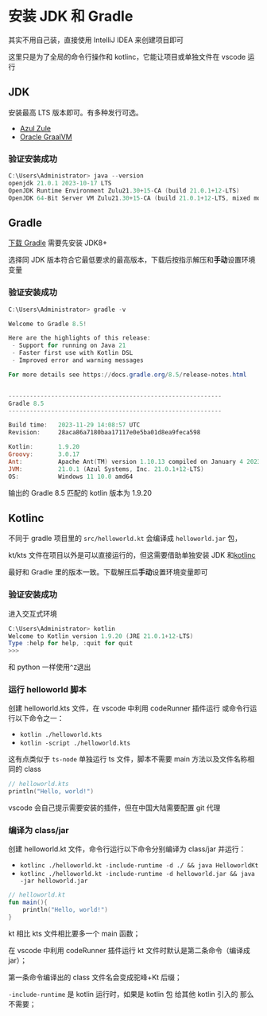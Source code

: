 # 安装 JDK 和 Gradle

其实不用自己装，直接使用 IntelliJ IDEA 来创建项目即可

这里只是为了全局的命令行操作和 kotlinc，它能让项目或单独文件在 vscode 运行

## JDK

安装最高 LTS 版本即可。有多种发行可选。

- [Azul Zule](https://www.azul.com/downloads/?package=jdk#zulu)
- [Oracle GraalVM](https://www.oracle.com/cn/java/technologies/downloads/#graalvmjava21)

### 验证安装成功

```powershell
C:\Users\Administrator> java --version
openjdk 21.0.1 2023-10-17 LTS
OpenJDK Runtime Environment Zulu21.30+15-CA (build 21.0.1+12-LTS)
OpenJDK 64-Bit Server VM Zulu21.30+15-CA (build 21.0.1+12-LTS, mixed mode, sharing)
```

## Gradle

[下载 Gradle](https://gradle.org/install/) 需要先安装 JDK8+

选择同 JDK 版本符合它最低要求的最高版本，下载后按指示解压和**手动**设置环境变量

### 验证安装成功

```powershell
C:\Users\Administrator> gradle -v

Welcome to Gradle 8.5!

Here are the highlights of this release:
 - Support for running on Java 21
 - Faster first use with Kotlin DSL
 - Improved error and warning messages

For more details see https://docs.gradle.org/8.5/release-notes.html


------------------------------------------------------------
Gradle 8.5
------------------------------------------------------------

Build time:   2023-11-29 14:08:57 UTC
Revision:     28aca86a7180baa17117e0e5ba01d8ea9feca598

Kotlin:       1.9.20
Groovy:       3.0.17
Ant:          Apache Ant(TM) version 1.10.13 compiled on January 4 2023
JVM:          21.0.1 (Azul Systems, Inc. 21.0.1+12-LTS)
OS:           Windows 11 10.0 amd64
```

输出的 Gradle 8.5 匹配的 kotlin 版本为 1.9.20

## Kotlinc

不同于 gradle 项目里的 `src/helloworld.kt` 会编译成 `helloworld.jar` 包，

kt/kts 文件在项目以外是可以直接运行的，但这需要借助单独安装 JDK 和[kotlinc](https://github.com/JetBrains/kotlin/releases)

最好和 Gradle 里的版本一致。下载解压后**手动**设置环境变量即可

### 验证安装成功

进入交互式环境

```powershell
C:\Users\Administrator> kotlin
Welcome to Kotlin version 1.9.20 (JRE 21.0.1+12-LTS)
Type :help for help, :quit for quit
>>>
```

和 python 一样使用`^Z`退出

### 运行 helloworld 脚本

创建 helloworld.kts 文件，在 vscode 中利用 codeRunner 插件运行 或命令行运行以下命令之一：

- `kotlin ./helloworld.kts`
- `kotlin -script ./helloworld.kts`

这有点类似于 `ts-node` 单独运行 ts 文件，脚本不需要 main 方法以及文件名称相同的 class

```kotlin
// helloworld.kts
println("Hello, world!")
```

vscode 会自己提示需要安装的插件，但在中国大陆需要配置 git 代理

### 编译为 class/jar

创建 helloworld.kt 文件，命令行运行以下命令分别编译为 class/jar 并运行：

- `kotlinc ./helloworld.kt -include-runtime -d ./ && java HelloworldKt`
- `kotlinc ./helloworld.kt -include-runtime -d helloworld.jar && java -jar helloworld.jar`

```kotlin
// helloworld.kt
fun main(){
    println("Hello, world!")
}
```

kt 相比 kts 文件相比要多一个 main 函数；

在 vscode 中利用 codeRunner 插件运行 kt 文件时默认是第二条命令（编译成 jar）；

第一条命令编译出的 class 文件名会变成驼峰+Kt 后缀；

`-include-runtime` 是 kotlin 运行时，如果是 kotlin 包 给其他 kotlin 引入的 那么不需要；
